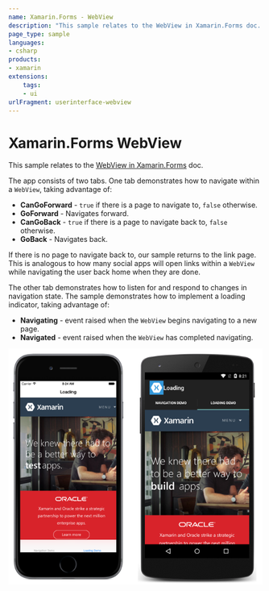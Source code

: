 ```yaml
---
name: Xamarin.Forms - WebView
description: "This sample relates to the WebView in Xamarin.Forms doc. The app consists of two tabs. One tab demonstrates how to navigate within a WebView (UI)"
page_type: sample
languages:
- csharp
products:
- xamarin
extensions:
    tags:
    - ui
urlFragment: userinterface-webview
---
```

# Xamarin.Forms WebView

This sample relates to the [WebView in Xamarin.Forms](https://docs.microsoft.com/xamarin/xamarin-forms/user-interface/webview) doc.

The app consists of two tabs. One tab demonstrates how to navigate within a `WebView`, taking advantage of:

- **CanGoForward** - `true` if there is a page to navigate to, `false` otherwise.
- **GoForward** - Navigates forward.
- **CanGoBack** - `true` if there is a page to navigate back to, `false` otherwise.
- **GoBack** - Navigates back.

If there is no page to navigate back to, our sample returns to the link page. This is analogous to how many social apps will open links within a `WebView` while navigating the user back home when they are done.

The other tab demonstrates how to listen for and respond to changes in navigation state. The sample demonstrates how to implement a loading indicator, taking advantage of:

- **Navigating** - event raised when the `WebView` begins navigating to a new page.
- **Navigated** - event raised when the `WebView` has completed navigating.

![Xamarin.Forms WebView application screenshot](Screenshots/load_end.png "Xamarin.Forms WebView application screenshot")

